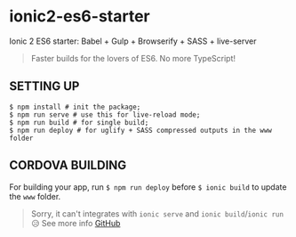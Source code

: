 # ionic2-es6-starter
Ionic 2 ES6 starter: Babel + Gulp + Browserify + SASS + live-server

> Faster builds for the lovers of ES6. No more TypeScript!

## SETTING UP

``` shell
$ npm install # init the package;
$ npm run serve # use this for live-reload mode;
$ npm run build # for single build;
$ npm run deploy # for uglify + SASS compressed outputs in the www folder
```

## CORDOVA BUILDING

For building your app, run `$ npm run deploy` before `$ ionic build` to update the `www` folder.

> Sorry, it can't integrates with `ionic serve` and `ionic build`/`ionic run` :disappointed_relieved:
> See more info [GitHub](https://codepen.io/leob6/post/quick-tip-using-gulp-to-customize-the-serve-run-and-build-process-for-your-ionic-framework-apps)